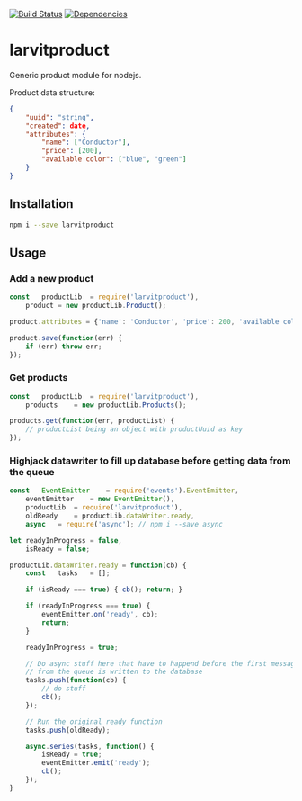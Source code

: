 [![Build Status](https://travis-ci.org/larvit/larvitproduct.svg?branch=master)](https://travis-ci.org/larvit/larvitproduct) [![Dependencies](https://david-dm.org/larvit/larvitproduct.svg)](https://david-dm.org/larvit/larvitproduct.svg)

# larvitproduct

Generic product module for nodejs.

Product data structure:
```json
{
	"uuid": "string",
	"created": date,
	"attributes": {
		"name": ["Conductor"],
		"price": [200],
		"available color": ["blue", "green"]
	}
}
```

## Installation

```bash
npm i --save larvitproduct
```

## Usage

### Add a new product

```javascript
const	productLib	= require('larvitproduct'),
	product	= new productLib.Product();

product.attributes = {'name': 'Conductor', 'price': 200, 'available color': ['blue', 'green']};

product.save(function(err) {
	if (err) throw err;
});
```

### Get products

```javascript
const	productLib	= require('larvitproduct'),
	products	= new productLib.Products();

products.get(function(err, productList) {
	// productList being an object with productUuid as key
});
```

### Highjack datawriter to fill up database before getting data from the queue

```javascript
const	EventEmitter	= require('events').EventEmitter,
	eventEmitter	= new EventEmitter(),
	productLib	= require('larvitproduct'),
	oldReady	= productLib.dataWriter.ready,
	async	= require('async'); // npm i --save async

let	readyInProgress	= false,
	isReady	= false;

productLib.dataWriter.ready = function(cb) {
	const	tasks	= [];

	if (isReady === true) { cb(); return; }

	if (readyInProgress === true) {
		eventEmitter.on('ready', cb);
		return;
	}

	readyInProgress = true;

	// Do async stuff here that have to happend before the first message
	// from the queue is written to the database
	tasks.push(function(cb) {
		// do stuff
		cb();
	});

	// Run the original ready function
	tasks.push(oldReady);

	async.series(tasks, function() {
		isReady	= true;
		eventEmitter.emit('ready');
		cb();
	});
}
```
